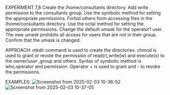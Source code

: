 EXPERIMENT 7,8
Create the /home/consultants directory. Add write permission to the consultants group. Use the symbolic method for setting the appropriate permissions.  Forbid others from accessing files in the /home/consultants directory. Use the octal method for setting the appropriate permissions. Change the default umask for the operator1 user. The new umask prohibits all access for users that are not in their group. Confirm that the umask is changed.

APPROACH:
mkdir command is used to create the directories.
chmod is used to grant or revote the permission of read(r),write(w) and execute(x) to the owner/user ,group and others.
Syntax of symbolic method is who,operator and permission .Operator + is used to grant and - to revoke the permissions.

EXAMPLES:
![Screenshot from 2025-02-03 10-36-52](https://github.com/user-attachments/assets/bc56c797-d737-48b2-b02a-b9993d09f304)
![Screenshot from 2025-02-03 10-37-05](https://github.com/user-attachments/assets/2968ffc0-f275-4833-8b53-268b1ee52b11)
